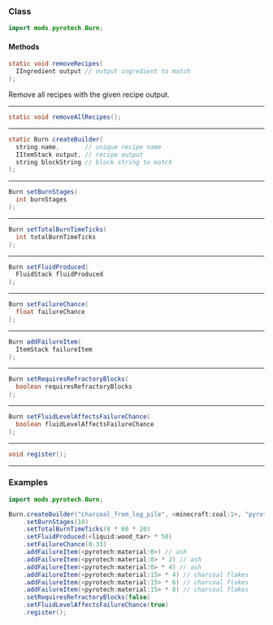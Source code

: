 
### Class

```java
import mods.pyrotech.Burn;
```

#### Methods

```java
static void removeRecipes(
  IIngredient output // output ingredient to match
);
```

Remove all recipes with the given recipe output.

---


```java
static void removeAllRecipes();
```


---


```java
static Burn createBuilder(
  string name,       // unique recipe name
  IItemStack output, // recipe output
  string blockString // block string to match
);
```


---

```java
Burn setBurnStages(
  int burnStages
);
```


---


```java
Burn setTotalBurnTimeTicks(
  int totalBurnTimeTicks
);
```


---


```java
Burn setFluidProduced(
  FluidStack fluidProduced
);
```


---


```java
Burn setFailureChance(
  float failureChance
);
```


---


```java
Burn addFailureItem(
  ItemStack failureItem
);
```


---


```java
Burn setRequiresRefractoryBlocks(
  boolean requiresRefractoryBlocks
);
```


---


```java
Burn setFluidLevelAffectsFailureChance(
  boolean fluidLevelAffectsFailureChance
);
```


---


```java
void register();
```


---


### Examples

```java
import mods.pyrotech.Burn;

Burn.createBuilder("charcoal_from_log_pile", <minecraft:coal:1>, "pyrotech:log_pile:*")
    .setBurnStages(10)
    .setTotalBurnTimeTicks(8 * 60 * 20)
    .setFluidProduced(<liquid:wood_tar> * 50)
    .setFailureChance(0.33)
    .addFailureItem(<pyrotech:material:0>) // ash
    .addFailureItem(<pyrotech:material:0> * 2) // ash
    .addFailureItem(<pyrotech:material:0> * 4) // ash
    .addFailureItem(<pyrotech:material:15> * 4) // charcoal flakes
    .addFailureItem(<pyrotech:material:15> * 6) // charcoal flakes
    .addFailureItem(<pyrotech:material:15> * 8) // charcoal flakes
    .setRequiresRefractoryBlocks(false)
    .setFluidLevelAffectsFailureChance(true)
    .register();
```
